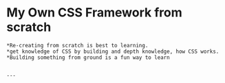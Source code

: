 # My Own CSS Framework from scratch

	*Re-creating from scratch is best to learning.
	*get knowledge of CSS by building and depth knowledge, how CSS works.
	*Building something from ground is a fun way to learn 


	---
